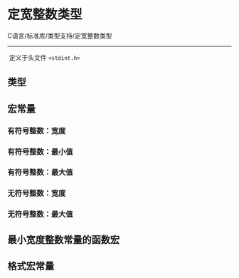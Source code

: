 # 定宽整数类型

C语言/标准库/类型支持/定宽整数类型

---

​		定义于头文件 `<stdint.h>`



## 类型





## 宏常量



### 有符号整数：宽度



### 有符号整数：最小值



### 有符号整数：最大值



### 无符号整数：宽度



### 无符号整数：最大值



## 最小宽度整数常量的函数宏



## 格式宏常量





